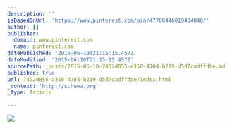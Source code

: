 ```yaml
---
description: ''
isBasedOnUrl: 'https://www.pinterest.com/pin/47780446019434840/'
author: []
publisher:
  domain: www.pinterest.com
  name: pinterest.com
datePublished: '2015-06-10T21:15:15.457Z'
dateModified: '2015-06-10T21:15:15.457Z'
sourcePath: _posts/2015-06-10-7452d855-a350-4704-b219-d5d7cadffdbe.md
published: true
url: 7452d855-a350-4704-b219-d5d7cadffdbe/index.html
_context: 'http://schema.org'
_type: Article

---
```

![](https://s-media-cache-ak0.pinimg.com/736x/75/ad/14/75ad149374f1418609b1e250c225a7fd.jpg)